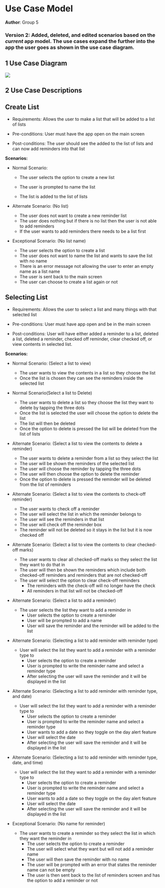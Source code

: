 # Use Case Model

**Author**: Group 5

### Version 2: Added, deleted, and edited scenarios based on the *current* app model. The use cases expand the further into the app the user goes as shown in the use case diagram. 


## 1 Use Case Diagram
<img src="https://i.ibb.co/f82dY1q/Use-Case-Diagram.png">




## 2 Use Case Descriptions




## Create List

- Requirements: Allows the user to make a list that will be added to a list of lists

- Pre-conditions: User must have the app open on the main screen

- Post-conditions: The user should see the added to the list of lists and can now add reminders into that list 

**Scenarios:**

- Normal Scenario:
	- The user selects the option to create a new list
  
	- The user is prompted to name the list
  
	- The list is added to the list of lists

- Alternate Scenario: (No list)
	- The user does not want to create a new reminder list
	- The user does nothing but if there is no list then the user is not able to add reminders
	- If the user wants to add reminders there needs to be a list first 

- Exceptional Scenario: (No list name)
	- The user selects the option to create a list
	- The user does not want to name the list and wants to save the list with no name
	- There is an error message not allowing the user to enter an empty name as a list name
	- The user is sent back to the main screen
	- The user can choose to create a list again or not


## Selecting List

- Requirements: Allows the user to select a list and many things with that selected list

- Pre-conditions: User must have app open and be in the main screen

- Post-conditions: User will have either added a reminder to a list, deleted a list, deleted a reminder, checked off reminder, clear checked off, or view contents in selected list.

**Scenarios:**

- Normal Scenario: (Select a list to view)
	- The user wants to view the contents in a list so they choose the list 
	- Once the list is chosen they can see the reminders inside the selected list 
	
- Normal Scenario(Select a list to Delete)
	- The user wants to delete a list so they choose the list they want to delete by tapping the three dots 
	- Once the list is selected the user will choose the option to delete the list 
	- The list will then be deleted 
	- Once the option to delete is pressed the list will be deleted from the list of lists
	
- Alternate Scenario: (Select a list to view the contents to delete a reminder)
	- The user wants to delete a reminder from a list so they select the list 
	- The user will be shown the reminders of the selected list 
	- The user will choose the reminder by tapping the three dots
	- The user will then choose the option to delete the reminder 
	- Once the option to delete is pressed the reminder will be deleted from the list of reminders

- Alternate Scenario: (Select a list to view the contents to check-off reminder)
	- The user wants to check off a reminder
	- The user will select the list in which the reminder belongs to 
	- The user will see the reminders in that list  
	- The user will check off the reminder box
	- The reminder will not be deleted so it stays in the list but it is now checked off

- Alternate Scenario: (Select a list to view the contents to clear checked-off marks)
	- The user wants to clear all checked-off marks so they select the list they want to do that in 
	- The user will then be shown the reminders which include both checked-off reminders and reminders that are not checked-off
	- The user will select the option to clear check-off reminders
        - The reminders with the check-off will no longer have the check 
        - All reminders in that list will not be checked-off 

- Alternate Scenario: (Select a list to add a reminder)
	- The user selects the list they want to add a reminder in 
        - User selects the option to create a reminder
        - User will be prompted to add a name 
        - User will save the reminder and the reminder will be added to the list 

- Alternate Scenario: (Selecting a list to add reminder with reminder type)
	- User will select the list they want to add a reminder with a reminder type to 
        - User selects the option to create a reminder
        - User is prompted to write the reminder name and select a reminder type
        - After selecting the user will save the reminder and it will be displayed in the list

- Alternate Scenario: (Selecting a list to add reminder with reminder type, and date)
	- User will select the list they want to add a reminder with a reminder type to 
        - User selects the option to create a reminder
        - User is prompted to write the reminder name and select a reminder type
        - User wants to add a date so they toggle on the day alert feature 
        - User will select the date 
        - After selecting the user will save the reminder and it will be displayed in the list

- Alternate Scenario: (Selecting a list to add reminder with reminder type, date, and time)
	- User will select the list they want to add a reminder with a reminder type to 
        - User selects the option to create a reminder
        - User is prompted to write the reminder name and select a reminder type
        - User wants to add a date so they toggle on the day alert feature 
        - User will select the date 
        - After selecting the user will save the reminder and it will be displayed in the list

- Exceptional Scenario: (No name for reminder)
	- The user wants to create a reminder so they select the list in which they want the reminder in
        - The user selects the option to create a reminder
        - The user will select what they want but will not add a reminder name
        - The user will then save the reminder with no name 
        - The user will be prompted with an error that states the reminder name can not be empty 
        - The user is then sent back to the list of reminders screen and has the option to add a reminder or not
